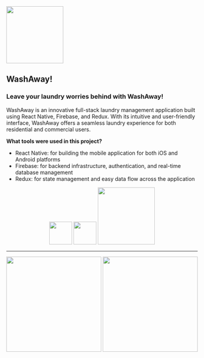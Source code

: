 <div align="left">
  <img width="150" height="150" src="https://lh3.googleusercontent.com/fife/AMPSemfNEy5WlTk7257sa0lP-gCpBgOuzOBiWSZ8fG_xvqqLDbO4l_EdhtC6dF9kR8LJzcHB9triWhsGnKdruK1floKa1peuumHNKGYW3fkzV6VytSfSHW77GtEAXaiIB7H6lgsVqp9F-5dhYrcoCoOIIEp8q1WrCz2j8YS3zWt4RhSojfUtIGaQ4w7PxreOGL61IYDAMoALLvhorYyYgqsUhdufuI1nf7ZvAvJhM6aO6YTZoRxkZy75VxcVR8AlOUpNSwdRCeUVyyKzvaGdbn75VJKw6ECoIrn6vAvd2oQ_j98uEntLeuN_6Cjyapp8MIETnaMAAoVmUAJgEIDlyg9w9tO274A8jW4iTSA4se4tUPAmttyYvoqLYH7DMNUGHg5_kaWWWzEBE78SOpqA5qSawIR-7K0HScBUzqos145l6GglVz-yg-8hqmBFkw3hy0o0VGZ3RF1WZ2KcJL6uOi-jknfOQvQTBRW0Q-lKWztU7CQbehocgkRhINncU33o9Wn6-JI0gnlD1P5j0CIX4sj7apL_nZkrhgmyiWjSgaoo85PDxBUT5fcV6vANRexhDB2VJCZCQIEzP3Q-VUpoN3Rvo1o-CUQFpEcorzaDry0ebedlzM3lDOaUGmpcROtgrIRUM55ZTVz8Y-d1ELYq_tqas22TzYs8POX_I8DGH3Ayg5YAJm4T1EoITD80NhsU6Y29AO4Yu8UMHUaDOghX6r5Cg9lT1j5Ti7Vm7ICkgtMny-d8cK-nYmMSwG9hpW6xDK1zXeoebbKlLiQqSHj9eR-gLj2qK4XcO5zQIcxxFYJkqur-ohUaR2R3jjo9Jus1mMDPpMAl-GOEiG3L-oAyeybYLj9Vuz8xNacHpS334qrTKmwcqqiqmmrAczsz4z6KSlmDivdzWNv97J38TbJi-98zxuli7wNnWR55KlxSFweVDwkdSGHRPekkQPATMluFsZQKazHvXvpW462syGGJ7aEHhDl2JwFp6QWgQtIkU4FXUHyh_5BT9zczVazEsIkbVotIuHu7b_QOEnhi8UyuxO8YVDA35Pnc4b-t4Ph0Cz0cyL7rJcMdpxKl6lB795GuyBbOTSuzJBu7BJC04bxWHfJm7yFdipSOqzebUqQGCLRqoJop1rL1HfxPp7yoTUzO-Omq4EAoyMx6JrgqElxFKHM9VApnKEbGAdMGMk5-4Dfda8LTo-j8ZVytab1wYTBt9Cwm_iF67Q1v0o-naEzrAPG9j55NyRVH9CRFIps0DOYbbxHB7cTobDMkKNoDyW5X7g1dYmc2w_SKFNIDR9qLIQngBwCr0xY7MKNdIx0fsjODoTWcVGZs1UrBCm5btwW5HVVbdSLns1rf-iRRxi88Vw0RaUE7hoVwQ_rvkGgxw3g-10O6mQXMSs-sE5kpJg72UH9_NDPoHy_A51YeZHLO_EZRxdp1b8Ggo5LnG8jfvHD_xpar2PSLXlpf-jNZTWCP-j__UNzAe5Oz8s_9eh5S7-E122buI6qbE7EaVa4XhMoSxBmjvnP0kkCBfLuH=w3024-h1668">
</div>

## WashAway!

### Leave your laundry worries behind with WashAway!


WashAway is an innovative full-stack laundry management application built using React Native, Firebase, and Redux. With its intuitive and user-friendly interface, WashAway offers a seamless laundry experience for both residential and commercial users.



**What tools were used in this project?**

* React Native: for building the mobile application for both iOS and Android platforms
* Firebase: for backend infrastructure, authentication, and real-time database management
* Redux: for state management and easy data flow across the application

<div align="center">
  <img height="60" src="https://lh3.googleusercontent.com/fife/AMPSemd6LRXKgCRTTU_tmKZEC4wGquu4CjQWJdws_0O4P-9LZWzESURERGIUZFs-oDJUuAK5EZoqyOK6OVodEx7vLCkgiwLfZrSz29PErnAw8Acuo6F6MCiI0QNyNpKdbo8rIbZ-0yw3yCz1ItDGEylXPWGY_TRc-TMFiQ80_AUUXgx-dfB_KD9c8P0A6E517jDmsC4xB8WFLr-XHYdmUUEBkq6FOMwe8PWGzHhQK1OxT0Ir791l0BuIUEbZXqM4yOPQMtELRkTE9p8BG6BbSCy1MVJB4SvksXSPg-dkybKJdRFThU5aAf3XolKqYUOThaewBvZqjZEmevVPFrEYahEZ7cRygCjfkCeOJDhLkmgJIYrk3VfQhGdRu8MeZ88qFjYPuMcfxYc75llKYmToFvdbh9iuH5DXGyUmEUGe1uFeTDrIpY7n-Sji3HttLASheAeI5_EQbU6GuWHLhUOuvZk8MxRMa_UuQUiNOf01t8h6BJ507Z8_26FcgYp4zeb_ZfEg0Cgcz7cv0nhqqbPjK72HUqbzP77hcNvgyv1hpWGKfxSXlgdurhNO_opzSKfB2AL16aa0Yh9u1Li3_qxC9JSP7U4M3w3uDn76KRHMvFT6n0ocIFxMax4OVeX8fHNcs-PnB7TXVS-XIHhUdR-oGQPwJeXUKCYqOtmMEwtgDADa7RpHkgt20JoRKtg-1YFH98SeouY5GRJRZOUiR_ZuDACaWk7qoqx9CtJ0yMGExVDTHQRUq-worXPEs51qksXV6EIdiOyvfvaqUBvjETSr-koRCegz0oHbuKqKRcKUxlajSrjH-14Mt4gYXEGWHMptU5R-hLhQT2at65KD5UgaEhkr5LV8wl30thbTClhnHjxcockrsAntSeyAvO94Vs6bBQ0-2yVYIF7ize7Xpt64GvFRQYHy-GsME9LcyDxaxOY0oRZcW0l1JZqhMcS06Z7sD7y8oPHzGrjMbdRpoTo7io3p40uS_FGV42u3zXQ09pzkixZ6i36BiXLvb0Mh2ujGi1YzB7YgfNxHobVXT9EJWJwsPIJK0wEUIJbWLa4VM1_rRcmiWG_3KeNv2cctTvbSDjazFK0RxVoyqvV24klwsUXE2KDSkMOoNvW-pxl6psPj8JAR6xrooRF-beRnpSxky3rqDXILHbBTkwZ31KVACN3s3VhXlCbScKXOMmHUots0YnhIIuEcDojowqMakWdPFfN33NEhMyJJzxehYyVDfQO4vT_owg8xGfPWayLhb-QHINPwjNdVx3-ecQ6iWYAL_jD_JxRLLJIguHq2e2DZ7joPX0e-MZe-NHqaYepzACS9hU_tesBmaOcqN6PPJUX4TlrEInUTPKIw1sNXU9CcFUXr9MIhbC5cCtFWpFXg7GD8PxAjFXezDV-ugJjIMtxhJKRWrU79qBphImwXGDXhQtF7sdWoHMX54Z07NfWmRAcEZnkSePsiSMSGq6MMmTiLoY7FHY_BXihfmOJ_7ljEjrkx7973C3Fg2eGC6AeeVMo3TLd8Wl3C56rHQNWu=w2206-h1554">
     <img width="60" src="https://lh3.googleusercontent.com/fife/AMPSemd950QxZYt_ex-f0dVzHzHDxxIj8dEva43V5xKkDkg_dGwE5c36RYJZE8OCJf8EJzc_ou77A7X0_mlOPXo3phwJASwsN5r9PDf8sdk0ie_uaaWxvNZQrLmV7yEqZwNGj-4w2W24MrHiOlUp-XG2fMLoyQdI5JN0fnXyVKTb0je6amGAA15a2vYfzTJstLkB5RgYYOKFlgNUK6AjyQgnpI0aPKn-vH6vLK4KtOtTx9mt2uEKl9NFS3KTKqQ9lh0oOtGDd6WY2busx5WM0l52DmDdVp4BNtdF5XlNPGhcNGukJLD8qw7fpisMz2Mmp96bYSjb-Fa1ELwgD1lRG-jsEQFbJRrfP3kiv0M7LoZei9JEPCWtltHrlH9ZryuWTgztvMo-VauJb9Dw_W-gKimDNzW14KqkUzCVGlb41dO-UxdpVRpGE4jcCiRBawMgOOm9PE2Pw2O6tPfSG8uFiIb7-_9sPau5ZER0_fA8uiLAGdokOBJNC7Nui0JORA-QzTVjtkZgVy71Vj3bmkrAo4e041qKS_QdKK7IR5DdF_zxPhNpc-c56ZBdbFqOkJ_I_AufzfTRhA7nw5UDkHRsrJUX8TsZp-1JYamFSAEpdBcyAK6ARAGzY617NIK8MfT8pTg6LwSnHEFMkN5IcSPCjAzYtDtZ6RQwpUkMJXPLtAOu1mCqaE1ao2ARPc3HwgdaLRM418ScWm5vzmShns8zm1Ng18FLSBhDn1uqNmMWurZg41jKkdt4O-ZXU6jBwef0UdJfp4eZICroZKfu1jnf0aggogoSarILV8BgUGsHtcdwn7TXphrLAUTmJtOy9zuiZ_uzkKkdC5WinIc0aisFDmFSv2fH9L80W06bfIi_LaCziQrmh9PCDKWYmDarOhHeHVMu_AHVjZc6nUCtrfdOhmaL6jho-MdwKBKLIDUBZF86KHJJAei_W2OiIUUQhMeh7YDHssI8rg3Mdp3-vFVUAgpOvaj3NNuyT00aQJyQi-V8-BQPB1C7qZpNAGjhxvqPgCkFqkBJ8x5cX3kXZM1LCzXRW3jmUV7bJrZvzd48KKut9_QAt4iH79ie8iARvRGhCNuxSlt9KBTsBZ5qsFdfJNwQVgqwxOfaOze0nGqDU8YOcAHhkNgwbIJDJf0-KTrDwtPlrlqbYS0gHDH1N9EE9QSIc_8t1--W5ffzJ6594GvutTSdfIFSE8N7dTf4GoY-8Oh4v5ZeFjh06WHJTDS4cUYyrncDv5OzI82ROAM_FRTvkNWM5dP7uTciXcgYxW1f7Djon9Mk1Eckr9usLplK0oTThAbveocnk_6qT_89TOUIm1BH8g7vUqwk8bwv85awpm5nWyyaXDJqZcpeEiq7him7HwkrlwpMA5D99IB74c0fS61nTuq_3gFOZWyqcsbFQOSMqojdnnaSPYqryIaovNC0GRcHaIARSboB31amLFUla4tVr7Rtmz4CmwXrbVzZjbW2EyjoHvtBFZeE433xBBH9n5zkW3mLTR7aoo1PEVZQq0NN0_NsIvgALQuD=w3024-h1554">

  
<img width="150" src="https://lh3.googleusercontent.com/fife/AMPSemcVZOyH6AvEUpe0XQU05JNNLKmSgkVmUiFwLy2lbb1qeCJqzovMbEqzvs7dSCNOrLlRAWoksgYq4hGh5CMQTYvQZ-2oaZjEqqkQZOpBPJ6ZJfDyDwm5LN5U09A_NIzLgYGaRkrVebP6qTGXCvEwr5U2W4CSg7aQC1U8CkHa0AM4S1_ij1cF553t4dnaU6S9CTPn_hxsCuHR-J2emQPOk9lnuZRnVVcmrfSnJEjblWZlwizX-xWeCnUH3WgSPGpqZddwKaZtIPQOVVHNlkoiJhhk0D9GI69PmMIXWFjcnj7hekGlZTDK6rq79URBQeB9ars59XDiN3uL6KZoJE1o_bvZogmWNUcBUEEJpZrD0zZdtfc5QNo96s0WZv2MZw3XPvr1cv1NM7d4HGy1MVhxi7bJ6L3Lt5DkvJKaFIG1gD_hkp6TU1-xbkQZ1-LAQjEcanvMmoHuHH7uZ04YNqi-TMGpllL2Q27M_kflNoIWf9Wq6QHoVfS3t1nnktMF8-3EvZTAEz3l1StENLrHpy0gzs-_oFZWgfXGtvUtjqJT8Nj_F0kBtfcAEEIAGfo5tRpk0LrB_obynDVa00X0E6c55Gd5-COfvLRCv6E1C0nL2aQgyKumNuUPfbm8gYgJ-fEorOYUN-1WVeO4RLzit-_eFPUrul8rPkWu-l-ALAbGWNcT285zVH2_alpI8A0ZVtMRIsinjm-CThp18o_bpZMy8_0axsE7FfFdy47B72FBPUIk6dRfv8tQIMPo4ucdp3Ki2WH1rDUAAyCvPPAHhSVe118pJJP5SbIw5ssNYj8GuntqPpNqJ7kdTIfOUlE_zxlJQBOLtb9iwXo1tG82GBZDQZ3ITOnpRWs7nR1RzvTC0GwHlHzUFUiIemuxVHVTd7xspBZwWOT6jdeRARhzWTivTzNOgdrySGHu0dTPEumYP4DuTdu0YEP16LI51S3bpaxU-69MAgpjoLvgNrNHuBLX4J781NsFi9ztM1-XGYslVlhGnG-B3-EPyk05nUHN1bxVqzEmhr3aRpI1a5BaKzLkZB_2DepTh9nioR7TQq-LNdgOHhUwMXD2I3Bi0Po2ybx0punjmiz4Ojjulqp_jjZ0vwa6hxRxlZp2RpUd7_Lxo9lwqGohQQNyPWHLvdxbyzbMElP_XWZfQxL_FTtlQc6Epj7Jc7C4iUy-qxqDUkXAQNop26NPZBUkAag4czQJdHTNaIMiNdJ5C3vvEfN9uiW9-XYlqlxZJilzVHmmTmWhJ1wQEdttV_oIlYPuur5Mb_Xr0gVpi-nPNexnMmOthCMyZDGZYmq-n4knKpALaOSstmY5v4oKYut2gaDHExFE8obv1YA43bSIk_JUfHKki_KLaDehqBEObXStvHP8HW7iYwGc-0RaU2AkIiI_ZeVBoCP5_F7ChqwkuPltrOXzL-R2zTPzK_Z2EPr69c0MkBXinXRr1-8bNuhzckgMz7fjvKUbhshrZWFLiIGYx2mgvbL3W1R8giM09RqvLhWv3xJP_4FJmzdb9M0B5DSE=w3024-h1554">
</div>


<hr>
 <div align="center">
<img width="250" src="https://lh3.googleusercontent.com/fife/AMPSemdBtqUrOMOo-XfvYlpySkGVfmKWdfs49saqvYTHiKVWZb30OX391uT42RpEN158Gba7T4YUKDLB1O6HBP-0kKAVuvwPMRXwDxjk87xvMNNgUUv7Ynrk8MnvF4yqZLGMPpJQ38e0yagjYZCctuDf3AvQi2FRLK0ArlpQgIboBbhOXdPCM9QolIY09LpZiCQ0-ZOyV7ur6llrmerPisDwZzNbnMIphQ_Z2AGTV0ZqcJsHM5UiXhVaYwEJtdl4GUcBkLWXqRTyJBmn9Hz3NV7BAnO_sGeXEjWtHyQxH2xdWEwzEaeGw0g2NNLlkYQ_oR4nHEeD0jWNBWn6Z6LV2NPY4PZGGm8o7i1SPESJHpi7olTZrWI3kFJnsP9fovqkZ1QOlcCLN-PSXhHH5yCZBrUI5VbLh6WZ9d6rETdsEHpGB1QF6Q3X2r5AzAS11p5DvxramoeFfsBIDXkJIT1jV3Xaz5uMlaLtWI2FjwS_eLn4ep3A57TuovowNqv9mFS0zCeUVvyaPNBaXNAgNbGOPlqik3QSdMzhUIdpy5_YNIBzwCdALf_pzjcJIl8_DLGkVA-Rkcp-ktFijxeS1Qi3m9BlhTNtOzCXmP07z2dzZY6h_YWDjN3NP9FDtn684bMWnM_OV6-udKTHGRhiEfdyn9RQUH1dk8dQO5FTTDJEuEiC0jhLWtjQraRiod3AHEDfArYMJAsrnCJFl57qELuqALkEe4ILYbIRy5MXxNXyjJWDRaR65PtalaD_yCOfycHxNGeT2JhqUxLKzVJTqVeA3fCEbwPZn5Bcqb08OxduLUAmroU98bkDyvz4emooE4n8bH1HHo-5cmjcAMTVx7hB0601nXburbhdbDyFm1zYTr5ZTb0wRpDoWDVOFgig3YYoJMATsQ3bPkO4HMdFrgvhv0I4fYIfm55YoKFyQu93stSc6m3Ez40MxqsC2XrBFmU1Kkk6A5pfOy_AlFF8lQ89xPxABk_WBJiUIuC978h36F2zL4BEia7az0mlmlg0qHFafZu4YnPoKj3vlbHZHd_4tJdBi4A3GbsyOycfAIg0MT9N8_-hk6rmcMvN48jqhRRpueysmMCtJmn0H_PieYcetsIyY6U8lmQGi7M5k3zZyiMf3wN8Bd3pVYe_ujWqDi1eNrrhdsF4a_OYHk2R5E0E7BSMeSy7LjtkvJAODtykGHGhhUk9A-kaCwod3xTFKttuDh3-qGgoimLoI_GQjY05keFh73u9ZPrnW_bvR0T_3yBXQikJxbS6DSECcVxMPFYQxRbpmQFCfcBthd1JKi8ABQ5JZfLTQGIxRkuRHCv6ZNdQTP3o9VMzRhsfUmjcenclpk9JW5W7onnDG8cvr-MaLqKwAJPX-WssRXI_26EF_h8LF2PaFqffK-lqOu_9JUjSqJUfDqBp5BGkYWyoMsN9-Yv4eJeSotyteTNCuquX5NErdIX8UE82ZqrZpDsqARZa403ILwIEUHyd4YPz06fuXg4xEpIZExn5EWj6S-9T0E5V55aIuMeEEZaen6mI=w3024-h1554">


<img width="250" src="https://lh3.googleusercontent.com/fife/AMPSemcy3_7nQQkQ230hTz-_DnvSZmELAaMQrxNMtX6_-Dd-92AvK3La1VcYXShnIPw3IM9Aupql6SVao44Lb0QwfA0K2qZOqPsi3On6I9wqH8q5cdsPhs4Zd-RDYrVz9usKGP7Yj176DKH_qpxcq7TEzuOZ6K6vQiDJ3nu7f7ky3VNAVuuCUWW5IEbrE51eIR6nhsWTy_fP6fJjx7WemNYiEhsz_sw_Q9-OZUXDPi73Whu2ujOyp5xI2YnQ8MB1YX8fwFe8BngVJDxJVEvqDF_nF3GH5WRuKtWAh-vulw56lexIiufbc-JxRVFe3X7TO8jaUg_nLwEPK6pfZRgElc0IKpduNk28Zda9gruR1GZPA0aBUG5hznPwPUgxi0N2YvoK3oPZ2XotF7Kf3AUOe5Zs1e1g5HAjhUucaz866WZkWD1mbMPok6MZ-71bLjJ54ZtmqtzcTiXhTmuT-mKznbA_YfBcuTyKqBjnAU2k9-J-QUp07xR7sW7OcTn3EKXNtL1t9coVoyFzcnXKI23cmjOnVghcWoalVtIResHSGSM2uDwZGuQeyrkvCTAmK3tiKQ1I9nkbljNDbBteP0R1XtqxFYQypkJjWFq1T5oD6J6H7pUrAS_OobQ2C3-liJC0wOg919vw4y3tsP4sNpptMikh-rpmbyKQHA_BSb0qAVKyWA-cRWaxxeVzcK7xMpX53lVBJ2lM3qqQt7IHURT6YncDj4Bg9J28lY0nzgtJvLFArbNoFR5UHSaVeQhceVqV96yp1VptIiMDbu3Lc2xgLPZKEWtYwirY71tdm1a6GW2ucOP4vjL5t9IblbKF1XLZEhhy_F9psY6OQ_pu8YflqBnZSuTHJrIXGCMlxZRVUxMyGVHDh925Qu-W2CiHNqLLeeDYpB8ZY6IuOEmjXvlq34W_gshRKgsoQEojHeAu4qInDoPhlZ-jZ-M4uXRSrFMDHi8q10lC_-ZgG25BiSVyibVYah8pC_exmvNpCgJ4q9oj2XYQ_SqwLggWbcTuHjUAd_eMPDsstNki0BcHhxH5slKqnHqaF414mUJpYWY40gOkbBDd_dopaoRzGpDfZUovBlWOL8kuJNdZuWkn2Jv8BGYmk3-b6HEKTPfuIvytkRnIWd54pB0FiGG-AiXn9m8NX_zWnIn8BCCX3qK6yjBa6aRA8GFQh3THgxj8JTFJOvksBWs9KUU5O0T8qUqveWk9xA2MmJMKYH7TSFzft8A3NSAHUy60PeIdLQeYFgZXlN72pYyGThCqU_HEeqPaQmmCXNaB080qkPo9sTZ_5ApXNqOUcgVY7BlA7Oh9H0GSRETRS3XVXaXq_Ahno2rIYk-xKA51bwg-IoOgZS5mjnRgJF8WDfCbO59LoEA1yE8i2z0bW-02aCRqMQFWy_kkjV1zyxIqfSpRegkluiU9fV_bRCpZYcQ_tFLrkmdDsg3MR3-csTKghSsoeAoLBKpkqBnHEpPHJwEaBFkI5mcdsMBPZof2BBGfE4zo8GR1J1VtQWdvVHYHs-LRjHPTN84F=w3024-h1668">
  </div>



